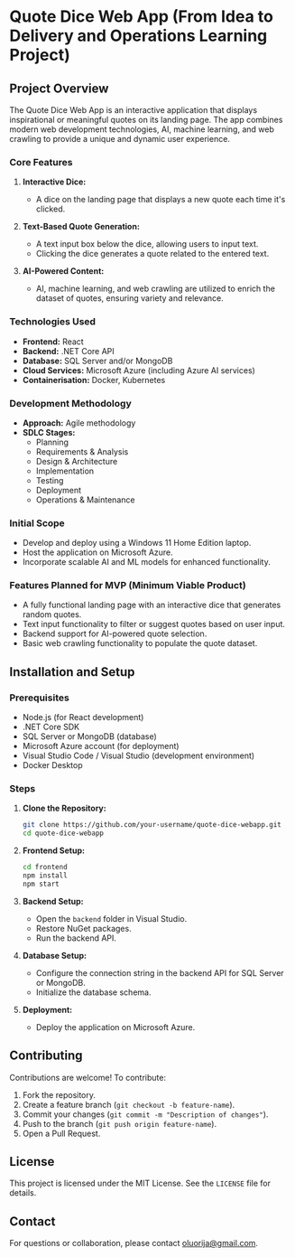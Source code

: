 # Quote Dice Web App (From Idea to Delivery and Operations Learning Project)

## Project Overview
The Quote Dice Web App is an interactive application that displays inspirational or meaningful quotes on its landing page. The app combines modern web development technologies, AI, machine learning, and web crawling to provide a unique and dynamic user experience.

### Core Features
1. **Interactive Dice:**
   - A dice on the landing page that displays a new quote each time it's clicked.
   
2. **Text-Based Quote Generation:**
   - A text input box below the dice, allowing users to input text.
   - Clicking the dice generates a quote related to the entered text.

3. **AI-Powered Content:**
   - AI, machine learning, and web crawling are utilized to enrich the dataset of quotes, ensuring variety and relevance.

### Technologies Used
- **Frontend:** React
- **Backend:** .NET Core API
- **Database:** SQL Server and/or MongoDB
- **Cloud Services:** Microsoft Azure (including Azure AI services)
- **Containerisation:** Docker, Kubernetes

### Development Methodology
- **Approach:** Agile methodology
- **SDLC Stages:**
  - Planning
  - Requirements & Analysis
  - Design & Architecture
  - Implementation
  - Testing
  - Deployment
  - Operations & Maintenance

### Initial Scope
- Develop and deploy using a Windows 11 Home Edition laptop.
- Host the application on Microsoft Azure.
- Incorporate scalable AI and ML models for enhanced functionality.

### Features Planned for MVP (Minimum Viable Product)
- A fully functional landing page with an interactive dice that generates random quotes.
- Text input functionality to filter or suggest quotes based on user input.
- Backend support for AI-powered quote selection.
- Basic web crawling functionality to populate the quote dataset.

## Installation and Setup

### Prerequisites
- Node.js (for React development)
- .NET Core SDK
- SQL Server or MongoDB (database)
- Microsoft Azure account (for deployment)
- Visual Studio Code / Visual Studio (development environment)
- Docker Desktop

### Steps
1. **Clone the Repository:**
   ```bash
   git clone https://github.com/your-username/quote-dice-webapp.git
   cd quote-dice-webapp
   ```
2. **Frontend Setup:**
   ```bash
   cd frontend
   npm install
   npm start
   ```
3. **Backend Setup:**
   - Open the `backend` folder in Visual Studio.
   - Restore NuGet packages.
   - Run the backend API.

4. **Database Setup:**
   - Configure the connection string in the backend API for SQL Server or MongoDB.
   - Initialize the database schema.

5. **Deployment:**
   - Deploy the application on Microsoft Azure.

## Contributing
Contributions are welcome! To contribute:
1. Fork the repository.
2. Create a feature branch (`git checkout -b feature-name`).
3. Commit your changes (`git commit -m "Description of changes"`).
4. Push to the branch (`git push origin feature-name`).
5. Open a Pull Request.

## License
This project is licensed under the MIT License. See the `LICENSE` file for details.

## Contact
For questions or collaboration, please contact [oluorija@gmail.com](mailto:oluorija@gmail.com).

